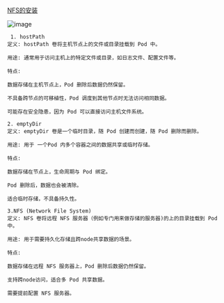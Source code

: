 [NFS的安装](https://github.com/Zorinman/K8S/blob/main/%E9%83%A8%E7%BD%B2%E6%96%87%E6%A1%A3/NFS%E5%AE%89%E8%A3%85.md)  


![image](https://github.com/user-attachments/assets/479c94cd-7b5c-4c4b-880d-14a33659dc08)
```
 1. hostPath
定义: hostPath 卷将主机节点上的文件或目录挂载到 Pod 中。

用途: 通常用于访问主机上的特定文件或目录，如日志文件、配置文件等。

特点:

数据存储在主机节点上，Pod 删除后数据仍然保留。

不具备跨节点的可移植性，Pod 调度到其他节点时无法访问相同数据。

可能存在安全隐患，因为 Pod 可以直接访问主机文件系统。
```
```
2. emptyDir
定义: emptyDir 卷是一个临时目录，随 Pod 创建而创建，随 Pod 删除而删除。

用途: 用于 一个Pod 内多个容器之间的数据共享或临时存储。

特点:

数据存储在节点上，生命周期与 Pod 绑定。

Pod 删除后，数据也会被清除。

适合临时存储，不具备持久性。
```
```
3.NFS (Network File System)
定义: NFS 卷将远程 NFS 服务器（例如专门用来做存储的服务器)的上的目录挂载到 Pod 中。

用途: 用于需要持久化存储且跨node共享数据的场景。

特点:

数据存储在远程 NFS 服务器上，Pod 删除后数据仍然保留。

支持跨node访问，适合多 Pod 共享数据。

需要提前配置 NFS 服务器。
```
